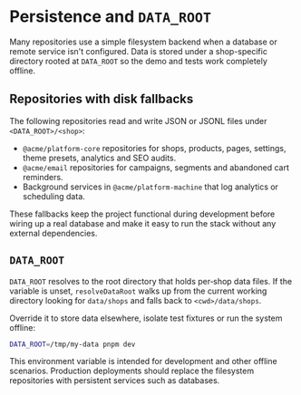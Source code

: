 # Persistence and `DATA_ROOT`

Many repositories use a simple filesystem backend when a database or remote service isn't configured. Data is stored under a shop-specific directory rooted at `DATA_ROOT` so the demo and tests work completely offline.

## Repositories with disk fallbacks

The following repositories read and write JSON or JSONL files under `<DATA_ROOT>/<shop>`:

- `@acme/platform-core` repositories for shops, products, pages, settings, theme presets, analytics and SEO audits.
- `@acme/email` repositories for campaigns, segments and abandoned cart reminders.
- Background services in `@acme/platform-machine` that log analytics or scheduling data.

These fallbacks keep the project functional during development before wiring up a real database and make it easy to run the stack without any external dependencies.

## `DATA_ROOT`

`DATA_ROOT` resolves to the root directory that holds per‑shop data files. If the variable is unset, `resolveDataRoot` walks up from the current working directory looking for `data/shops` and falls back to `<cwd>/data/shops`.

Override it to store data elsewhere, isolate test fixtures or run the system offline:

```bash
DATA_ROOT=/tmp/my-data pnpm dev
```

This environment variable is intended for development and other offline scenarios. Production deployments should replace the filesystem repositories with persistent services such as databases.

